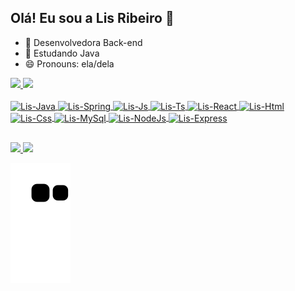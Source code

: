 ## Olá! Eu sou a Lis Ribeiro 👋

- 🔭 Desenvolvedora Back-end
- 🌱 Estudando Java
- 😄 Pronouns: ela/dela

<div> 
<a href="https://github.com/lisfribeiro">
<img height="155em" src="https://github-readme-stats.vercel.app/api?username=lisfribeiro&show_icons=true&theme=dracula&include_all_commits=true&count_private=true"/>
<img height="157em" src="https://github-readme-stats.vercel.app/api/top-langs/?username=lisfribeiro&layout=compact&langs_count=16&theme=dracula"/>
</div>
<div style="display: inline_block"><br>
<img align="center" alt="Lis-Java" height="30" witdh="40" src="https://cdn.jsdelivr.net/gh/devicons/devicon/icons/java/java-original.svg" />
<img align="center" alt="Lis-Spring" height="30" witdh="40" src="https://cdn.jsdelivr.net/gh/devicons/devicon/icons/spring/spring-original.svg" />
<img align="center" alt="Lis-Js" height="30" witdh="40" src="https://cdn.jsdelivr.net/gh/devicons/devicon/icons/javascript/javascript-original.svg" />
<img align="center" alt="Lis-Ts" height="30" witdh="40" src="https://cdn.jsdelivr.net/gh/devicons/devicon/icons/typescript/typescript-original.svg" />
<img align="center" alt="Lis-React" height="30" witdh="40" src="https://cdn.jsdelivr.net/gh/devicons/devicon/icons/react/react-original.svg" />
<img align="center" alt="Lis-Html" height="30" witdh="40" src= "https://cdn.jsdelivr.net/gh/devicons/devicon/icons/html5/html5-original.svg" />
<img align="center" alt="Lis-Css" height="30" witdh="40" src= "https://cdn.jsdelivr.net/gh/devicons/devicon/icons/css3/css3-original.svg" />
<img align="center" alt="Lis-MySql" height="30" witdh="40" src="https://cdn.jsdelivr.net/gh/devicons/devicon/icons/mysql/mysql-original.svg" />
<img align="center" alt="Lis-NodeJs" height="30" witdh="40" src="https://cdn.jsdelivr.net/gh/devicons/devicon/icons/nodejs/nodejs-original.svg" />
<img align="center" alt="Lis-Express" height="30" witdh="40" src="https://cdn.jsdelivr.net/gh/devicons/devicon/icons/express/express-original.svg" />
  
##

<div>
<a href=malito:lisribeiro197@gmail.com" target="_blank"><img src="https://img.shields.io/badge/Gmail-D14836?style=for-the-badge&logo=gmail&logoColor=white" target="_blank" />
<a href="https://www.linkedin.com/in/lis-ribeiro/" target="_blank"><img src="https://img.shields.io/badge/LinkedIn-0077B5?style=for-the-badge&logo=linkedin&logoColor=white" target="_blank" />
</div>

![Snake animation](https://github.com/lisfribeiro/lisfribeiro/blob/output/github-contribution-grid-snake.svg)
